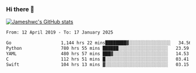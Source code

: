 ### Hi there 👋

[![Jameshwc's GitHub stats](https://github-readme-stats.vercel.app/api?username=jameshwc)](https://github.com/anuraghazra/github-readme-stats)

<!--START_SECTION:waka-->

```txt
From: 12 April 2019 - To: 17 January 2025

Go                   1,144 hrs 22 mins████████▓░░░░░░░░░░░░░░░░   34.56 %
Python               780 hrs 55 mins ██████░░░░░░░░░░░░░░░░░░░   23.59 %
YAML                 480 hrs 57 mins ███▓░░░░░░░░░░░░░░░░░░░░░   14.53 %
C                    112 hrs 51 mins █░░░░░░░░░░░░░░░░░░░░░░░░   03.41 %
Swift                104 hrs 13 mins ▓░░░░░░░░░░░░░░░░░░░░░░░░   03.15 %
```

<!--END_SECTION:waka-->